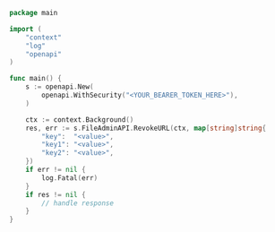 <!-- Start SDK Example Usage [usage] -->
```go
package main

import (
	"context"
	"log"
	"openapi"
)

func main() {
	s := openapi.New(
		openapi.WithSecurity("<YOUR_BEARER_TOKEN_HERE>"),
	)

	ctx := context.Background()
	res, err := s.FileAdminAPI.RevokeURL(ctx, map[string]string{
		"key":  "<value>",
		"key1": "<value>",
		"key2": "<value>",
	})
	if err != nil {
		log.Fatal(err)
	}
	if res != nil {
		// handle response
	}
}

```
<!-- End SDK Example Usage [usage] -->